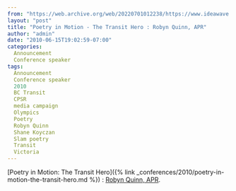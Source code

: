```yaml
---
from: "https://web.archive.org/web/20220701012238/https://www.ideawave.ca/poetry-in-motion-%E2%80%93-the-transit-hero-robyn-quinn-apr/"
layout: "post"
title: "Poetry in Motion - The Transit Hero : Robyn Quinn, APR"
author: "admin"
date: "2010-06-15T19:02:59-07:00"
categories:
  Announcement
  Conference speaker
tags: 
  Announcement
  Conference speaker
  2010
  BC Transit
  CPSR
  media campaign
  Olympics
  Poetry
  Robyn Quinn
  Shane Koyczan
  Slam poetry
  Transit
  Victoria
---
```


[Poetry in Motion: The Transit Hero]({% link _conferences/2010/poetry-in-motion-the-transit-hero.md %}) : [Robyn Quinn, APR](http://www.bigbangcommunications.ca/}).
